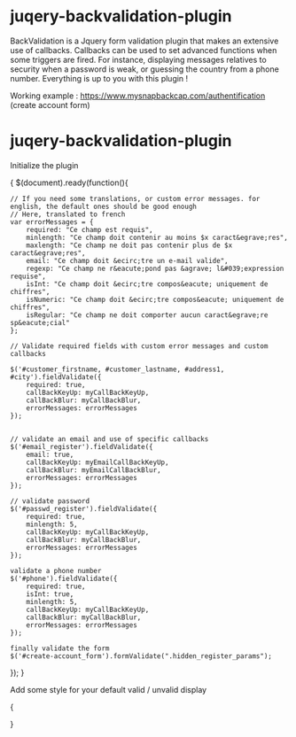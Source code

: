 juqery-backvalidation-plugin
============================

BackValidation is a Jquery form validation plugin that makes an extensive use of callbacks.
Callbacks can be used to set advanced functions when some triggers are fired. For instance, displaying messages relatives to security when a password is weak, or guessing the country from a phone number. Everything is up to you with this plugin !

Working example : https://www.mysnapbackcap.com/authentification (create account form)

juqery-backvalidation-plugin
============================

Initialize the plugin

{
$(document).ready(function(){
	
	// If you need some translations, or custom error messages. for english, the default ones should be good enough
	// Here, translated to french
	var errorMessages = {
        required: "Ce champ est requis",
        minlength: "Ce champ doit contenir au moins $x caract&egrave;res",
        maxlength: "Ce champ ne doit pas contenir plus de $x caract&egrave;res",
        email: "Ce champ doit &ecirc;tre un e-mail valide",
        regexp: "Ce champ ne r&eacute;pond pas &agrave; l&#039;expression requise",
        isInt: "Ce champ doit &ecirc;tre compos&eacute; uniquement de chiffres",
        isNumeric: "Ce champ doit &ecirc;tre compos&eacute; uniquement de chiffres",
        isRegular: "Ce champ ne doit comporter aucun caract&egrave;re sp&eacute;cial"
    };
    
    // Validate required fields with custom error messages and custom callbacks
    
	$('#customer_firstname, #customer_lastname, #address1, #city').fieldValidate({
		required: true,
		callBackKeyUp: myCallBackKeyUp,
		callBackBlur: myCallBackBlur,
		errorMessages: errorMessages
	});
	
	
	// validate an email and use of specific callbacks
	$('#email_register').fieldValidate({
		email: true,
		callBackKeyUp: myEmailCallBackKeyUp,
		callBackBlur: myEmailCallBackBlur,
		errorMessages: errorMessages
	});
	
    // validate password
	$('#passwd_register').fieldValidate({
		required: true,
		minlength: 5,
		callBackKeyUp: myCallBackKeyUp,
		callBackBlur: myCallBackBlur,
		errorMessages: errorMessages
	});
	
    validate a phone number
	$('#phone').fieldValidate({
		required: true,
		isInt: true,
		minlength: 5,
		callBackKeyUp: myCallBackKeyUp,
		callBackBlur: myCallBackBlur,
		errorMessages: errorMessages
	});
	
	finally validate the form
	$('#create-account_form').formValidate(".hidden_register_params");
});
}


Add some style for your default valid / unvalid display

{
<style>
.valid {
	border-color: green;
}

.invalid {
	border-color: red;
}
</style>
}
